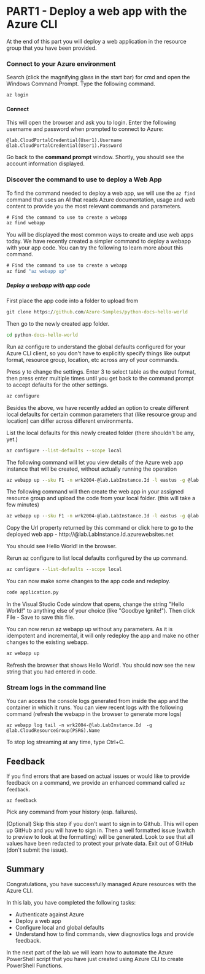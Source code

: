 # PART1 - Deploy a web app with the Azure CLI

At the end of this part you will deploy a web application in the resource group that you have been provided.

### Connect to your Azure environment

Search (click the magnifying glass in the start bar) for cmd and open the  Windows Command Prompt. Type the following command. 
```cmd
az login
```

#### Connect
This will open the browser and ask you to login. Enter the following username and password when prompted to connect to Azure:

    @lab.CloudPortalCredential(User1).Username
    @lab.CloudPortalCredential(User1).Password

Go back to the **command prompt** window. Shortly, you should see the account information displayed.

### Discover the command to use to deploy a Web App
To find the command needed to deploy a web app, we will use the `az find` command that uses an AI that reads Azure documentation, usage and web content to provide you the most relevant commands and parameters.

```cmd
# Find the command to use to create a webapp
az find webapp
```
You will be displayed the most common ways to create and use web apps today. We have recently created a simpler command to deploy a webapp with your app code. You can try the following to learn more about this command.

```cmd
# Find the command to use to create a webapp
az find "az webapp up"
```
##### Deploy a webapp with app code
First place the app code into a folder to upload from 
```cmd
git clone https://github.com/Azure-Samples/python-docs-hello-world
```
Then go to the newly created app folder.
```cmd
cd python-docs-hello-world
```
Run az configure to understand the global defaults configured for your Azure CLI client, so you don't have to explicitly specify things like output format, resource group, location, etc across any of your commands.

Press y to change the settings. Enter 3 to select table as the output format, then press enter multiple times until you get back to the command prompt to accept defaults for the other settings.
```cmd
az configure
```
Besides the above, we have recently added an option to create different local defaults for certain common parameters that (like resource group and location) can differ across different environments. 

List the local defaults for this newly created folder (there shouldn't be any, yet.)
```cmd
az configure --list-defaults --scope local
```
The following command will let you view details of the Azure web app instance that will be created, without actually running the operation
```cmd
az webapp up --sku F1 -n wrk2004-@lab.LabInstance.Id -l eastus -g @lab.CloudResourceGroup(PSRG).Name --dryrun
```

The following command will then create the web app in your assigned resource group and upload the code from your local folder. (this will take a few minutes)
```cmd
az webapp up --sku F1 -n wrk2004-@lab.LabInstance.Id -l eastus -g @lab.CloudResourceGroup(PSRG).Name
```
Copy the Url property returned by this command or click here to go to the deployed web app - http://@lab.LabInstance.Id.azurewebsites.net

You should see Hello World! in the browser.

Rerun az configure to list local defaults configured by the up command.
```cmd
az configure --list-defaults --scope local
```


You can now make some changes to the app code and redeploy.
```cmd
code application.py 
```
In the Visual Studio Code window that opens, change the string "Hello World!" to anything else of your choice (like "Goodbye Ignite!"). Then click File - Save to save this file. 

You can now rerun az webapp up without any parameters. As it is idempotent and incremental, it will only redeploy the app and make no other changes to the existing webapp.
```cmd
az webapp up
```
Refresh the browser that shows Hello World!. You should now see the new string that you had entered in code.

### Stream logs in the command line
You can access the console logs generated from inside the app and the container in which it runs. You can view recent logs with the following command (refresh the webapp in the browser to generate more logs)
```Shell
az webapp log tail -n wrk2004-@lab.LabInstance.Id  -g @lab.CloudResourceGroup(PSRG).Name
```
To stop log streaming at any time, type Ctrl+C.

## Feedback
If you find errors that are based on actual issues or would like to provide feedback on a command, we provide an enhanced command called `az feedback`. 

```Shell
az feedback
```
Pick any command from your history (esp. failures). 

(Optional) Skip this step if you don't want to sign in to Github. This will open up GitHub and you will have to sign in.  Then a well formatted issue (switch to preview to look at the formatting) will be generated. Look to see that all values have been redacted to protect your private data. Exit out of GitHub (don't submit the issue). 

## Summary
Congratulations, you have successfully managed Azure resources with the Azure CLI.

In this lab, you have completed the following tasks:

- Authenticate against Azure
- Deploy a web app
- Configure local and global defaults
- Understand how to find commands, view diagnostics logs and provide feedback. 

In the next part of the lab we will learn how to automate the Azure PowerShell script that you have just created using Azure CLI to create PowerShell Functions.
